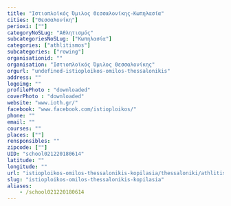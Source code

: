 ```yaml
---
title: "Ιστιοπλοϊκός Όμιλος Θεσσαλονίκης-Κωπηλασία"
cities: ["Θεσσαλονίκη"]
perioxi: [""]
categoryNoSLug: "Αθλητισμός"
subcategoriesNoSLug: ["Κωπηλασία"]
categories: ["athlitismos"]
subcategories: ["rowing"]
organisationid: ""
organisation: "Ιστιοπλοϊκός Όμιλος Θεσσαλονίκης"
orgurl: "undefined-istioploikos-omilos-thessalonikis"
address: ""
logoimg: ""
profilePhoto : "downloaded"
coverPhoto : "downloaded"
website: "www.ioth.gr/"
facebook: "www.facebook.com/istioploikos/"
phone: ""
email: ""
courses: ""
places: [""]
rensponsibles: ""
zipcode: [""]
UID: "school021220180614"
latitude: ""
longitude: ""
url: "istioploikos-omilos-thessalonikis-kopilasia/thessaloniki/athlitismos/rowing"
slug: "istioploikos-omilos-thessalonikis-kopilasia"
aliases:
    - /school021220180614
---
```





